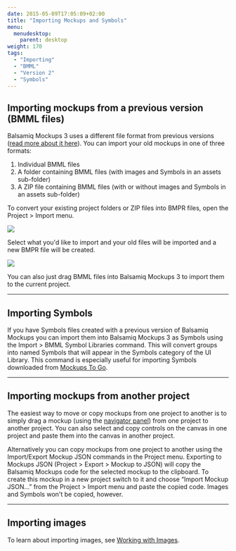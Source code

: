 ```yaml
---
date: 2015-05-09T17:05:09+02:00
title: "Importing Mockups and Symbols"
menu:
  menudesktop:
    parent: desktop
weight: 170
tags:
  - "Importing"
  - "BMML"
  - "Version 2"
  - "Symbols"
---
```


## Importing mockups from a previous version (BMML files)

Balsamiq Mockups 3 uses a different file format from previous versions ([read more about it here](/desktop/intro/#projects)). You can import your old mockups in one of three formats:

1.  Individual BMML files
2.  A folder containing BMML files (with images and Symbols in an assets sub-folder)
3.  A ZIP file containing BMML files (with or without images and Symbols in an assets sub-folder)

To convert your existing project folders or ZIP files into BMPR files, open the Project > Import menu.

![](//media.balsamiq.com/img/support/docs/m4d/b3/import.png)

Select what you'd like to import and your old files will be imported and a new BMPR file will be created.

![](//media.balsamiq.com/img/support/docs/m4d/b3/import2.png)

You can also just drag BMML files into Balsamiq Mockups 3 to import them to the current project.

* * *

## Importing Symbols

If you have Symbols files created with a previous version of Balsamiq Mockups you can import them into Balsamiq Mockups 3 as Symbols using the Import > BMML Symbol Libraries command. This will convert groups into named Symbols that will appear in the Symbols category of the UI Library. This command is especially useful for importing Symbols downloaded from [Mockups To Go](http://support.balsamiq.com/customer/portal/articles/131430).

* * *

## Importing mockups from another project

The easiest way to move or copy mockups from one project to another is to simply drag a mockup (using the [navigator panel](/desktop/overview/#the-navigator-panel)) from one project to another project. You can also select and copy controls on the canvas in one project and paste them into the canvas in another project.

Alternatively you can copy mockups from one project to another using the Import/Export Mockup JSON commands in the Project menu. Exporting to Mockups JSON (Project > Export > Mockup to JSON) will copy the Balsamiq Mockups code for the selected mockup to the clipboard. To create this mockup in a new project switch to it and choose “Import Mockup JSON…” from the Project > Import menu and paste the copied code. Images and Symbols won't be copied, however.

* * *

## Importing images

To learn about importing images, see [Working with Images](/desktop/images/).